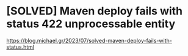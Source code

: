 # [SOLVED] Maven deploy fails with status 422 unprocessable entity
https://blog.michael.gr/2023/07/solved-maven-deploy-fails-with-status.html